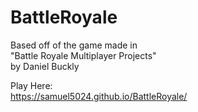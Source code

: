 # BattleRoyale
Based off of the game made in    
"Battle Royale Multiplayer Projects"    
by Daniel Buckly  

Play Here:  
https://samuel5024.github.io/BattleRoyale/
